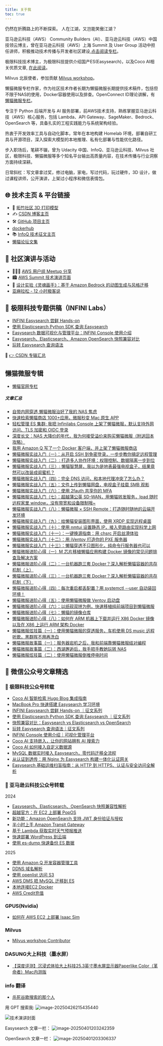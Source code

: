 ```yaml
---
title: 关于我
toc: true
---
```


仍然在折腾路上的不断探索。
人在江湖，又岂能笑傲江湖？

亚马逊云科技（AWS） Community Builders（AI）、亚马逊云科技（AWS）中国技领云博主，曾在亚马逊云科技（AWS）上海 Summit 及 User Group 活动中担任讲师，积极推动技术传播与开发者社区建设,[点击阅读专栏](https://mp.weixin.qq.com/mp/appmsgalbum?__biz=MzI3NTY4MjcxNg==&action=getalbum&album_id=4142813963182358545#wechat_redirect)。

极限科技技术博主，为极限科技提供介绍国产ES(Easysearch)，以及Coco AI相关优质文章, [在此阅读](https://mp.weixin.qq.com/mp/appmsgalbum?__biz=MzI3NTY4MjcxNg==&action=getalbum&album_id=3927471106541436935#wechat_redirect)。

Milvus 北辰使者，参加贡献 [Milvus workshop](https://github.com/richzw/milvus-workshop)。

懒猫微服专栏作家，作为社区技术作者长期为懒猫微服长期提供技术稿件，包括但不限于NAS的使用，Docker容器使用以及排查。OpenConnect ID理论讲解，有[懒猫微服专栏](https://mp.weixin.qq.com/mp/appmsgalbum?__biz=MzI3NTY4MjcxNg==&action=getalbum&album_id=4010832321455538176#wechat_redirect)。

专注于 Python 后端开发与 AI 服务部署，前AWS技术支持，熟练掌握亚马逊云科技（AWS）核心服务，包括 Lambda、API Gateway、SageMaker、Bedrock、OpenSearch 等，具备扎实的工程实践能力与系统架构经验。

热衷于开发效率工具与自动化脚本，常年在本地构建 Homelab 环境，部署自研工具与开源项目，深入探索大模型的本地推理、私有化部署与性能优化路径。

步入职场后，笔耕不辍，曾为 Udacity 中国、InfoQ、亚马逊云科技、Milvus 社区，极限科技、懒猫微服等多个知名平台输出高质量内容，在技术传播与行业洞察方面持续深耕。

日常斜杠：写文章拿过奖，修过电脑，家电，写过代码，玩过硬件，3D 设计，做过课程讲师，公开演讲，上架过小程序和微信表情包。

## 🌐 技术主页 & 平台链接

- 🎨 [拓竹社区 3D 打印模型](https://makerworld.com.cn/zh/@cloud9/upload)
- ✍️ [CSDN 博客主页](https://blog.csdn.net/weixin_38781498)
- 🛠️ [GitHub 项目主页](https://github.com/Xu-Hardy)
- [dockerhub](https://hub.docker.com/u/cloudsmithy)
- 📚 [InfoQ 技术征文主页](https://www.infoq.cn/u/awscom/)
- [懒猫论坛文集](https://playground.lazycat.cloud/#/user-profile/459/dynamic?routerAction=replace****)

## 🎤 社区演讲与活动

- 🧑‍🤝‍🧑 [AWS 用户组 Meetup 分享](https://dev.amazoncloud.cn/activity/activityDetail/meetup?id=6768e9f6ac1c0261e67a8d2a)
- 🏙️ [AWS Summit 技术演讲页面](https://dev.amazoncloud.cn/activity/activityDetail/techtalk?id=66546017b21b48067e5632c5)
- 🎨 [设计实验《灵魂画手》：基于 Amazon Bedrock 的动图生成与风格迁移](https://dev.amazoncloud.cn/experience/cloudlab?id=6711c3da04dffe0cb28f976b)
- [亚麻拉松 - 12 小时极客说](https://www.infoq.cn/article/oFeG5OrUAAaP9jLMIqVO)

## 🧪 极限科技专题供稿（INFINI Labs）

- [INFINI Easysearch 尝鲜 Hands-on](https://infinilabs.cn/blog/2024/infini-easysearch-hands-on/)
- [使用 Elasticsearch Python SDK 查询 Easysearch](https://infinilabs.cn/blog/2024/querying-easysearch-using-the-elasticsearch-python-sdk/)
- [Easysearch 数据可视化与管理平台：INFINI Console 使用介绍](https://infinilabs.cn/blog/2024/easysearch-data-visualization-and-management-platform-infini-console-user-guide/)
- [Easysearch、Elasticsearch、Amazon OpenSearch 快照兼容对比](https://infinilabs.cn/blog/2024/comparison-of-snapshot-compatibility-between-easysearch-elasticsearch-and-opensearch/)
- [玩转 Easysearch 查询语法](https://infinilabs.cn/blog/2024/mastering-easysearch-syntax/)

📁 [👉 CSDN 专辑汇总](https://blog.csdn.net/weixin_38781498/category_12715439.html)

## 懒猫微服专辑

- [懒猫官网专栏](https://developer.lazycat.cloud/wangjishanren-lazycat-developer-startup.html)

##### 文章汇总

- [自带内网穿透,懒猫微服治好了我的 NAS 焦虑](https://mp.weixin.qq.com/s/4nN5NyYl0m5LS3V4wNhrMA)
- [快速检索懒猫商店 1000+应用，微服秒变 Mac 原生 APP](https://mp.weixin.qq.com/s/FmFbblqZlg2ToUymw8sB5g)
- [轻松管理 ES 集群: 我把 Infinilabs Console 上架了懒猫微服，默认支持外网访问、TLS 加密和 OIDC 登录](https://mp.weixin.qq.com/s/fcUbP3EmtgmlOmZFy9Ix6w)
- [深度长文：NAS 大降价的年代，我为何接受溢价来购买懒猫微服（附送回本攻略）](https://mp.weixin.qq.com/s/-5wqOQzbGmRDpA4mtiJ2rw)
- [我用 Amazon Q 写了一个 Docker 客户端，并上架了懒猫微服商店](https://mp.weixin.qq.com/s/408CsSp5lPnIKgx-QIvR2A)
- [懒猫微服实战入门（一）：从开启 SSH 到免密登录，一步步教你搞定远程管理](https://mp.weixin.qq.com/s/n2OS1DH-REi-QbwboQMSNQ)
- [懒猫微服实战入门（二）: 打造多人协作环境：权限控制、数据隔离一步到位](https://mp.weixin.qq.com/s/UIKNhguz1D0RC2cHaZF3vg)
- [懒猫微服实战入门（三）: 懒猫智慧屏，我以为是地表最强电视盒子，结果竟然可以改装成闺蜜机？](https://mp.weixin.qq.com/s/s0FQCznwInn2IKukDL7Zpw)
- [懒猫微服实战入门（四）：完全 DNS 访问，和本地代理冲突了怎么办？](https://mp.weixin.qq.com/s/VwlgC8VvjiEor-_Lp9AGRA)
- [懒猫微服实战入门（五）：文件上传到懒猫网盘，电视盒子挂载 SMB 观影](https://mp.weixin.qq.com/s/HZVPwfn8vjMyIYASd-2v_Q)
- [懒猫微服实战入门（六）：使用 2fauth 共享你的 MFA](https://mp.weixin.qq.com/s/BPzhUPn6gOCvZPxLgv6P3w)
- [懒猫微服实战入门（七）：超越蒲公英 SD-WAN，用懒猫转发服务，Ipad 随时远程家里 window，没有带宽和设备限制哦~](https://mp.weixin.qq.com/s/-krtwNjZirPNld3zD5btEA)
- [懒猫微服实战入门（八）：懒猫微服 × SSH Remote：打造随时随地的云端开发环境](https://mp.weixin.qq.com/s/aHZh0U0fzvBK_OSu-KYUkQ)
- [懒猫微服实战入门（九）：给懒猫安装图形界面，使用 XRDP 实现远程桌面](https://mp.weixin.qq.com/s/FcfrxZ435cRAoBNqgL4EbA)
- [懒猫微服实战入门（十）：使用 nmtui 设置静态 IP，接入旁路由实现科学上网](https://mp.weixin.qq.com/s/mz6rGImGNSPmi8K7yWIs5Q)
- [懒猫微服实战入门（十一）：一键换源指南：用 chsrc 开启丝滑体验](https://mp.weixin.qq.com/s/oL007MgSLUegflQ9hDbi2w)
- [懒猫微服实战入门（十二）：用 iVentoy 打造你的 PXE 服务器](https://mp.weixin.qq.com/s/cbNDmoDYcKnAiCXjC_po1A)
- [懒猫微服实战入门（十三）：懒猫穿透不只图形化，纯命令行服务器也可以](https://mp.weixin.qq.com/s/23TmEqH4rAPpm0Gt5ZTRcg)
- [懒猫微服进阶心得（一）M 芯片移植懒猫应用构建 Docker 镜像的常见问题排查及解决方案](https://mp.weixin.qq.com/s/BlOKc7Je5s0TY45Jluu2YQ)
- [懒猫微服进阶心得（二）：一台机器跑三套 Docker？深入解析懒猫容器的共存机制（上）](https://mp.weixin.qq.com/s/_dXE0CxWvLgA5EX1sIft8Q)
- [懒猫微服进阶心得（三）：一台机器跑三套 Docker？深入解析懒猫容器的共存机制（下）](https://mp.weixin.qq.com/s/QP7g9t9B2AVtAD_6CeFryw)
- [懒猫微服进阶心得（四）：每次重启都丢配置？用 systemctl --user 自动装回环境！](https://mp.weixin.qq.com/s/IrQdNiBBl6qfiamZnQrSHA)
- [懒猫微服进阶心得（五）：使用懒猫微服做 Ventoy 启动盘](https://mp.weixin.qq.com/s/IxIBDj9iG6K3xi_DSSOtqg)
- [懒猫微服进阶心得（六）：以纸砚双拼为例，快速移植纯前端项目到懒猫微服](https://mp.weixin.qq.com/s/-aVpOgYkIThn0Xd56g-F4Q)
- [懒猫微服进阶心得（七）：懒猫的镜像仓库](https://mp.weixin.qq.com/s/TUoLCEazMT2TIYekUcOI5g)
- [懒猫微服进阶心得（八）：如何在 ARM 机器上下载并运行 X86 Docker 镜像以及在 X86 上运行 ARM 架构 Docker](https://mp.weixin.qq.com/s/AwmL0PfMqk4tK1N3cPqChA)
- [懒猫微服炫技篇（一）：使用懒猫微服的穿透服务，车机使用 DS music 远程听歌，黑群晖不用再洗白](https://mp.weixin.qq.com/s/8t8GETGI8XB0M9zTx0BThw)
- [懒猫微服故事篇（一）：服务器宕机之后，我和前端靠懒猫微服结对编程](https://mp.weixin.qq.com/s/QFhTT-HGQ4If7jqrEeDwVA)
- [懒猫微服故事篇（二）：西湖邂逅后，我手把手教她玩转 NAS](https://mp.weixin.qq.com/s/60qatSMkkKLnip19l-vCNQ)
- [懒猫微服炫技篇（二）：使用懒猫微服倒推停电时间](https://mp.weixin.qq.com/s/uwnkkRVbjBDpv6qbP_y-0g)

## 📮 微信公众号文章精选

### 📌 极限科技公众号转载

- [Coco AI 智能检索 Hugo Blog 集成指南](https://mp.weixin.qq.com/s/4uyXHzuxuMHnWWd4UnShSg)
- [MacBook Pro 快速搭建 Easysearch 学习环境](https://mp.weixin.qq.com/s/SwHxXuGOWRgZDONXRVPy-w)
- [INFINI Easysearch 尝鲜 Hands-on ｜征文系列](https://mp.weixin.qq.com/s/OLdD3KkgXK5Q4e2RDzMD8Q)
- [使用 Elasticsearch Python SDK 查询 Easysearch ｜征文系列](https://mp.weixin.qq.com/s/oZkKLdPVYjN4UQ5Yqv6Mrw)
- [快照兼容对比：Easysearch vs Elasticsearch vs OpenSearch](https://mp.weixin.qq.com/s/eRBc9lkCUAJEL4y8zkz5A)
- [玩转 Easysearch 查询语法｜征文系列](https://mp.weixin.qq.com/s/Ayd-ZlkCw7yssdpD02vYWw)
- [INFINI Console 使用介绍｜可视化管理平台](https://mp.weixin.qq.com/s/4JuN2xFLv8nrtbBiRG3-kw)
- [Coco AI 支持嵌入，让你的网站拥有 AI 搜索力](https://mp.weixin.qq.com/s/TKRu46c1ippQIP3hOjqTqw)
- [Coco AI 如何接入自定义数据源](https://mp.weixin.qq.com/s/218ozutc8kMmpyZBfKBJPg)
- [MySQL 数据实时接入 Easysearch，零代码迁移全流程](https://mp.weixin.qq.com/s/YaB6fpqbLBhLQOzfpCUiGQ)
- [从认证到透传：用 Nginx 为 Easysearch 构建一体化认证网关](https://mp.weixin.qq.com/s/NdXtEMM3mshyn-Au-3Zeyg)
- [Easysearch 基础运维扫盲指南：从 HTTP 到 HTTPS、认证与安全访问全解析](https://mp.weixin.qq.com/s/HR7E7HAfS4ntpSkD_r5_Zw)

### 📌 亚马逊云科技公众号转载

2024

- [Easysearch、Elasticsearch、OpenSearch 快照兼容性解析](https://mp.weixin.qq.com/s/KKOHxl_Ubi7FgthExm7Gbg)
- [超越官方：在 EC2 上部署 PopOS](https://mp.weixin.qq.com/s/H4h1Zin4csNbx7x7_RjdDA)
- [新功能：Amazon OpenSearch 支持 JWT 身份验证与授权](https://mp.weixin.qq.com/s/5ykxtmEruJkuy_x_5GhBng)
- [半小时上手 Amazon Transit Gateway](https://mp.weixin.qq.com/s/ekHW2kgowOAbl0o6i3kuHQ)
- [基于 Lambda 获取实时天气预报推送](https://mp.weixin.qq.com/s/e1X1xJfIyzoS-4LPLkEgBQ)
- [快速部署 WordPress 到云端](https://mp.weixin.qq.com/s/Ncp5iBHc-9Jsrd_MX8uCPQ)
- [使用 es-dump 快速备份 ES 数据](https://mp.weixin.qq.com/s/wHthVxwoqyWWz6aUpuaCWw)

2025

- [使用 Amazon Q 开发容器管理工具](https://mp.weixin.qq.com/s/rJvu2wxRvFsPEoKNQDCm_A)
- [DDNS 域名解析](https://mp.weixin.qq.com/s/wsYsVmIc1Q3UTYQ1vFeK3g)
- [使用 openlist 访问 S3](https://mp.weixin.qq.com/s/yLgGtR0nhTDlSspC2D7dJQ)
- [AWS DMS 把 MySQL 迁移到 ES](https://mp.weixin.qq.com/s/-DdGNHJdK2tkPLq8E3aNAg)
- [本地连接EC2 Docker](https://mp.weixin.qq.com/s/KAGykYY5cSxZ-0n4rPWCPw)
- [AWS Credit充值](https://mp.weixin.qq.com/s/FqxtL5ryc4_ONIuR8pHwGA)

### GPUS(Nvidia)

- [如何在 AWS EC2 上部署 Isaac Sim](https://mp.weixin.qq.com/s/5pwNlGVet_f3rRVasEUrmA)

### Milvus

- [Milvus workshop Contributor](https://github.com/richzw/milvus-workshop)


### DASUNG大上科技（墨水屏）

- [【深度评测】沉浸式体验大上科技25.3英寸墨水屏显示器Paperlike Color（革命者）Mac内测版](https://mp.weixin.qq.com/s/RLB948QOGHO9Bb-GA52mJw)
  
### info 翻译

- [杀死谷歌搜索的那个人](https://www.infoq.cn/article/5uQIKhvWhuIAD5OiI52R)

用 GPT 搜索我:
![image-20250426215435440](https://raw.githubusercontent.com/cloudsmithy/picgo-imh/master/image-20250426215435440.png)

![技术演讲封面](https://raw.githubusercontent.com/Xu-Hardy/picgo-imh/master/image-20250401143152394.png)

Easysearch 文章一栏：
![image-20250401203242359](https://raw.githubusercontent.com/Xu-Hardy/picgo-imh/master/image-20250401203242359.png)

OpenSearch 文章一栏：
![image-20250401203306337](https://raw.githubusercontent.com/Xu-Hardy/picgo-imh/master/image-20250401203306337.png)
